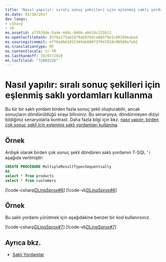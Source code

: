 ```yaml
---
title: 'Nasıl yapılır: sıralı sonuç şekilleri için eşlenmiş saklı yordamları kullanma'
ms.date: 03/30/2017
dev_langs:
- csharp
- vb
ms.assetid: a73530de-5a4e-4d9c-8d66-abb19c225b11
ms.openlocfilehash: 8378a175ab2479ab9769ca08579e1c89269eaba4
ms.sourcegitcommit: eff6adb61852369ab690f3f047818c90580e7eb1
ms.translationtype: MT
ms.contentlocale: tr-TR
ms.lasthandoff: 10/07/2019
ms.locfileid: "72003226"
---
```

# <a name="how-to-use-stored-procedures-mapped-for-sequential-result-shapes"></a>Nasıl yapılır: sıralı sonuç şekilleri için eşlenmiş saklı yordamları kullanma
Bu tür bir saklı yordam birden fazla sonuç şekli oluşturabilir, ancak sonuçların döndürüldüğü sırayı bilirsiniz. Bu senaryoya, döndürmeyen diziyi bildiğiniz senaryolarla kontrast. Daha fazla bilgi için bkz. [nasıl yapılır: birden çok sonuç şekli Için eşlenmiş saklı yordamları kullanma](how-to-use-stored-procedures-mapped-for-multiple-result-shapes.md).  
  
## <a name="example"></a>Örnek  
 Ardışık olarak birden çok sonuç şekli döndüren saklı yordamın T-SQL ' i aşağıda verilmiştir:  
  
```sql
CREATE PROCEDURE MultipleResultTypesSequentially  
AS  
select * from products  
select * from customers  
```  
  
 [!code-csharp[DLinqSprox#6](../../../../../../samples/snippets/csharp/VS_Snippets_Data/DLinqSprox/cs/northwind-sprox.cs#6)]
 [!code-vb[DLinqSprox#6](../../../../../../samples/snippets/visualbasic/VS_Snippets_Data/DLinqSprox/vb/northwind-sprox.vb#6)]  
  
## <a name="example"></a>Örnek  
 Bu saklı yordamı yürütmek için aşağıdakine benzer bir kod kullanırsınız.  
  
 [!code-csharp[DLinqSprox#7](../../../../../../samples/snippets/csharp/VS_Snippets_Data/DLinqSprox/cs/Program.cs#7)]
 [!code-vb[DLinqSprox#7](../../../../../../samples/snippets/visualbasic/VS_Snippets_Data/DLinqSprox/vb/Module1.vb#7)]  
  
## <a name="see-also"></a>Ayrıca bkz.

- [Saklı Yordamlar](stored-procedures.md)
